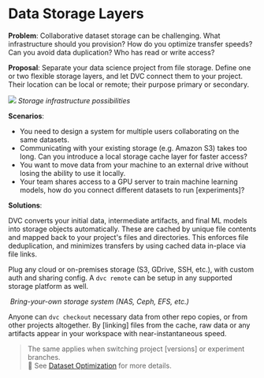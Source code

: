 # Data Storage Layers

**Problem**: Collaborative dataset storage can be challenging. What
infrastructure should you provision? How do you optimize transfer speeds? Can
you avoid data duplication? Who has read or write access?

**Proposal**: Separate your data science project from file storage. Define one
or two flexible storage layers, and let DVC connect them to your project. Their
location can be local or remote; their purpose primary or secondary.

![](/img/storage-layers.png) _Storage infrastructure possibilities_

**Scenarios**:

- You need to design a system for multiple users collaborating on the same
  datasets.
- Communicating with your existing storage (e.g. Amazon S3) takes too long. Can
  you introduce a local storage cache layer for faster access?
- You want to move data from your machine to an external drive without losing
  the ability to use it locally.
- Your team shares access to a GPU server to train machine learning models, how
  do you connect different datasets to run [experiments]?

**Solutions**:

DVC converts your initial data, intermediate artifacts, and final ML models into
storage objects automatically. These are <abbr>cached</abbr> by unique file
contents and mapped back to your project's files and directories. This enforces
file deduplication, and minimizes transfers by using cached data in-place via
file links.

Plug any cloud or on-premises storage (S3, GDrive, SSH, etc.), with custom auth
and sharing config. A `dvc remote` can be setup in any supported storage
platform as well.

![]() _Bring-your-own storage system (NAS, Ceph, EFS, etc.)_

Anyone can `dvc checkout` necessary data from other repo copies, or from other
projects altogether. By [linking] files from the <abbr>cache</abbr>, raw data or
any artifacts appear in your <abbr>workspace</abbr> with near-instantaneous
speed.

> The same applies when switching project [versions] or experiment branches.  
> 📖 See [Dataset Optimization](/doc/user-guide/large-dataset-optimization) for
> more details.
